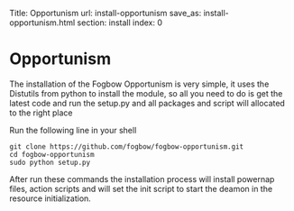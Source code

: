 Title: Opportunism
url: install-opportunism
save_as: install-opportunism.html
section: install
index: 0

Opportunism
==========
The installation of the Fogbow Opportunism is very simple, 
it uses the Distutils from python to install the module, 
so all you need to do is get the latest code and run the setup.py 
and all packages and script will allocated to the right place

Run the following line in your shell
``` shell
git clone https://github.com/fogbow/fogbow-opportunism.git
cd fogbow-opportunism
sudo python setup.py
```

After run these commands the installation process will install powernap files, action scripts 
and will set the init script to start the deamon in the resource initialization.
